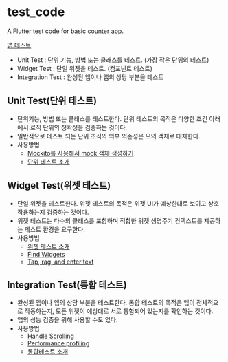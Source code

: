 # test_code

A Flutter test code for basic counter app.

[앱 테스트](https://flutter-ko.dev/docs/testing)

- Unit Test : 단위 기능, 방법 또는 클래스를 테스트. (가장 작은 단위의 테스트)
- Widget Test : 단일 위젯을 테스트. (컴포넌트 테스트)
- Integration Test : 완성된 앱이나 앱의 상당 부분을 테스트



## Unit Test(단위 테스트)

- 단위기능, 방법 또는 클래스를 테스트한다. 단위 테스트의 목적은 다양한 조건 아래에서 로직 단위의 정확성을 검증하는 것이다.
- 일반적으로 테스트 되는 단위 조직의 외부 의존성은 모의 객체로 대체한다.
- 사용방법
  - [Mockito를 사용해서 mock 객체 생성하기](https://flutter-ko.dev/docs/cookbook/testing/unit/mocking)
  - [단위 테스트 소개](https://flutter-ko.dev/docs/cookbook/testing/unit/introduction)



## Widget Test(위젯 테스트)

- 단일 위젯을 테스트한다. 위젯 테스트의 목적은 위젯 UI가 예상한대로 보이고 상호 작용하는지 검증하는 것이다.
- 위젯 테스트는 다수의 클래스를 포함하며 적합한 위젯 생명주기 컨텍스트를 제공하는 테스트 환경을 요구한다.
- 사용방법
  - [위젯 테스트 소개](https://flutter-ko.dev/docs/cookbook/testing/widget/introduction)
  - [Find Widgets](https://flutter-ko.dev/docs/cookbook/testing/widget/finders)
  - [Tap, rag, and enter text](https://flutter-ko.dev/docs/cookbook/testing/widget/tap-drag)



## Integration Test(통합 테스트)

- 완성된 앱이나 앱의 상당 부분을 테스트한다. 통합 테스트의 목적은 앱이 전체적으로 작동하는지, 모든 위젯이 예상대로 서로 통합되어 있는지를 확인하는 것이다.
- 앱의 성능 검증을 위해 사용할 수도 있다.
- 사용방법
  - [Handle Scrolling](https://flutter-ko.dev/docs/cookbook/testing/integration/scrolling)
  - [Performance profiling](https://flutter-ko.dev/docs/cookbook/testing/integration/profiling)
  - [통합테스트 소개](https://flutter-ko.dev/docs/cookbook/testing/integration/introduction)

